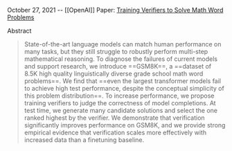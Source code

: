 October 27, 2021 -- [[OpenAI]]
Paper: [Training Verifiers to Solve Math Word Problems](https://arxiv.org/abs/2110.14168)

Abstract
> State-of-the-art language models can match human performance on many tasks, but they still struggle to robustly perform multi-step mathematical reasoning. To diagnose the failures of current models and support research, we introduce ==GSM8K==, a ==dataset of 8.5K high quality linguistically diverse grade school math word problems==. We find that ==even the largest transformer models fail to achieve high test performance, despite the conceptual simplicity of this problem distribution==. To increase performance, we propose training verifiers to judge the correctness of model completions. At test time, we generate many candidate solutions and select the one ranked highest by the verifier. We demonstrate that verification significantly improves performance on GSM8K, and we provide strong empirical evidence that verification scales more effectively with increased data than a finetuning baseline.




